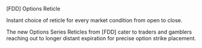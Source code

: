 [FDD] Options Reticle

Instant choice of reticle for every market condition from open to close.

The new Options Series Reticles from [FDD] cater to traders and gamblers reaching out to longer distant expiration for precise option strike placement.
